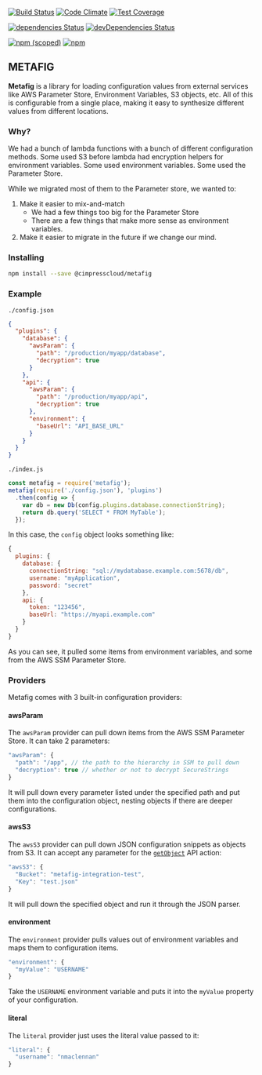 [![Build Status](https://travis-ci.org/Cimpress-MCP/metafig.svg?branch=master)](https://travis-ci.org/Cimpress-MCP/metafig)
[![Code Climate](https://codeclimate.com/github/Cimpress-MCP/metafig/badges/gpa.svg)](https://codeclimate.com/github/Cimpress-MCP/metafig)
[![Test Coverage](https://codeclimate.com/github/Cimpress-MCP/metafig/badges/coverage.svg)](https://codeclimate.com/github/Cimpress-MCP/metafig/coverage)

[![dependencies Status](https://david-dm.org/Cimpress-MCP/metafig/status.svg)](https://david-dm.org/Cimpress-MCP/metafig)
[![devDependencies Status](https://david-dm.org/Cimpress-MCP/metafig/dev-status.svg)](https://david-dm.org/Cimpress-MCP/metafig?type=dev)

[![npm (scoped)](https://img.shields.io/npm/v/@cimpresscloud/metafig.svg)](https://www.npmjs.com/package/@cimpresscloud/metafig)
[![npm](https://img.shields.io/npm/dt/@cimpresscloud/metafig.svg)]()

## METAFIG

**Metafig** is a library for loading configuration values from external
services like AWS Parameter Store, Environment Variables, S3 objects, etc.
All of this is configurable from a single place, making it easy to synthesize
different values from different locations.

### Why?

We had a bunch of lambda functions with a bunch of different configuration
methods. Some used S3 before lambda had encryption helpers for environment
variables. Some used environment variables. Some used the Parameter Store.

While we migrated most of them to the Parameter store, we wanted to:

1. Make it easier to mix-and-match
    * We had a few things too big for the Parameter Store
    * There are a few things that make more sense as environment variables.
2. Make it easier to migrate in the future if we change our mind.

### Installing

```bash
npm install --save @cimpresscloud/metafig
```

### Example

`./config.json`
```json
{
  "plugins": {
    "database": {
      "awsParam": {
        "path": "/production/myapp/database",
        "decryption": true
      }
    },
    "api": {
      "awsParam": {
        "path": "/production/myapp/api",
        "decryption": true
      },
      "environment": {
        "baseUrl": "API_BASE_URL"
      }  
    }
  }
}
```

`./index.js`
```javascript
const metafig = require('metafig');
metafig(require('./config.json'), 'plugins')
  .then(config => {
    var db = new Db(config.plugins.database.connectionString);
    return db.query('SELECT * FROM MyTable');
  });
```

In this case, the `config` object looks something like:

```javascript
{
  plugins: {
    database: {
      connectionString: "sql://mydatabase.example.com:5678/db",
      username: "myApplication",
      password: "secret"
    },
    api: {
      token: "123456",
      baseUrl: "https://myapi.example.com"
    }
  }
}
```

As you can see, it pulled some items from environment variables, and some from
the AWS SSM Parameter Store.

### Providers

Metafig comes with 3 built-in configuration providers:

#### awsParam

The `awsParam` provider can pull down items from the AWS SSM Parameter Store.
It can take 2 parameters:

```javascript
"awsParam": {
  "path": "/app", // the path to the hierarchy in SSM to pull down
  "decryption": true // whether or not to decrypt SecureStrings
}
```

It will pull down every parameter listed under the specified path and put them
into the configuration object, nesting objects if there are deeper
configurations.

#### awsS3

The `awsS3` provider can pull down JSON configuration snippets as objects from
S3. It can accept any parameter for the [`getObject`](http://docs.aws.amazon.com/AWSJavaScriptSDK/latest/AWS/S3.html#getObject-property) API action:

```javascript
"awsS3": {
  "Bucket": "metafig-integration-test",
  "Key": "test.json"
}
```

It will pull down the specified object and run it through the JSON parser.

#### environment

The `environment` provider pulls values out of environment variables and maps
them to configuration items.

```javascript
"environment": {
  "myValue": "USERNAME"
}
```

Take the `USERNAME` environment variable and puts it into the `myValue` property
of your configuration.

#### literal

The `literal` provider just uses the literal value passed to it:

```javascript
"literal": {
  "username": "nmaclennan"
}
```
